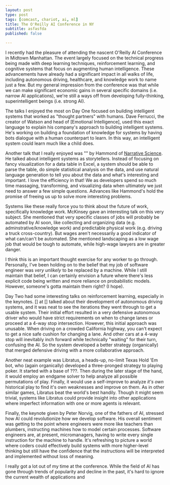 ```yaml
---
layout: post
type: post
tags: [comcast, chariot, ai, ml]
title: The O'Reilly AI Conference in NY
subtitle: asfasfda
published: false

---
```


I recently had the pleasure of attending the nascent O'Reilly AI Conference in Midtown Manhattan.  The event largely focused on the technical progress being made with deep learning techniques, reinforcement learning, and cognitive systems that focus on augmenting human intelligence.  These advancements have already had a significant impact in all walks of life, including autonomous driving, healthcare, and knowledge work to name just a few.  But my general impression from the conference was that while we can make significant economic gains in several specific domains (i.e. narrow AI applications), we're still a ways off from developing fully-thinking, superintelligent beings (i.e. strong AI).

The talks I enjoyed the most on Day One focused on building intelligent systems that worked as "thought partners" with humans.  Dave Ferrucci, the creator of Watson and head of [Emotional Intelligence], used this exact language to explain his company's approach to building intelligent systems.  He's working on building a foundation of knowledge for systems by having bots dialogue with a human counterpart to learn.  In this way, an intelligent system could learn much like a child does.

Another talk that I really enjoyed was "" by Hammond of [Narrative Science](narrativescience.com).  He talked about intelligent systems as storytellers.  Instead of focusing on fancy visualization for a data table in Excel, a system should be able to parse the table, do simple statistical analysis on the data, and use natural language generation to tell you about the data and what's interesting and important.  I love the efficiency in that!  We as developers spend so much time massaging, transforming, and visualizing data when ultimately we just need to answer a few simple questions.  Advances like Hammond's hold the promise of freeing us up to solve more interesting problems.

Systems like these really force you to think about the future of work, specifically knowledge work.  McKinsey gave an interesting talk on this very subject.  She mentioned that very specific classes of jobs will probably be automated by AI soon, like collecting and organizing data (e.g. adminstrative/knowledge work) and predictable physical work (e.g. driving a truck cross-country).  But wages aren't necessarily a good indicator of what can/can't be automated.  She mentioned landscaping as a low wage job that would be tough to automate, while high-wage lawyers are in greater danger.

I think this is an important thought exercise for any worker to go through.  Personally, I've been holding on to the belief that my job of software engineer was *very unlikely* to be replaced by a machine.  While I still maintain that belief, I can certainly envision a future where there's less explicit code being written and more reliance on probabilistic models.  However, someone's gotta maintain them right? (I hope).
 
Day Two had some interesting talks on reinforcement learning, especially in the keynotes.  [] at [] talked about their development of autonomous driving systems, and it was neat to see the iterations they went through to get a usable system.  Their initial effort resulted in a very defensive autonomous driver who would have strict requirements on when to change lanes or proceed at a 4-way stop intersection.  However, this initial approach was unusable.  When driving on a crowded California highway, you can't expect to get a nice safe cushion for changing a lane.
And other cars at a 4-way stop will inevitably inch forward while technically "waiting" for their turn, confusing the AI.  So the system developed a better strategy (organically) that merged defensive driving with a more collaborative approach.

Another neat example was Libratus, a heads-up, no-limit Texas Hold 'Em bot, who (again organically) developed a three-pronged strategy to playing poker.  It started with a base of ???.  Then during the later stage of the hand, it would employ an endgame solver to help analyze all possible permutations of play.  Finally, it would use a self-improve to analyze *it's own* historical play to find it's own weaknesses and improve on them.  As in other similar games, Libratus beat the world's best handily.  Though it might seem trivial, systems like Libratus could provide insight into other applications where imperfect information with one or more agents is relevant.

Finally, the keynote given by Peter Norvig, one of the fathers of AI, stressed how AI could revolutionize how we develop software.  His overall sentiment was getting to the point where engineers were more like teachers than plumbers, instructing machines how to model certain processes.  Software engineers are, at present, micromanagers, having to write every single instruction for the machine to handle.  It's refreshing to picture a world where coders could effectively build systems with more higher-level thinking but still have the confidence that the instructions will be interpreted and implemented without loss of meaning.

I really got a lot out of my time at the conference.  While the field of AI has gone through trends of popularity and decline in the past, it's hard to ignore the current wealth of applications and 

